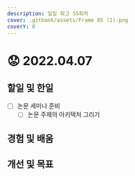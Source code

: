 ```yaml
---
description: 일일 회고 55회차
cover: .gitbook/assets/Frame 85 (1).png
coverY: 0
---
```


# 😟 2022.04.07

## 할일 및 한일

* [ ] 논문 세미나 준비
  * [ ] 논문 주제의 아키텍처 그리기

## 경험 및 배움

## 개선 및 목표
